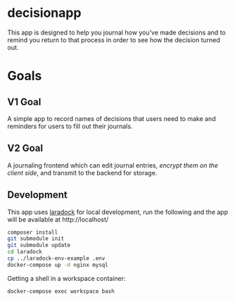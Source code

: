# decisionapp

This app is designed to help you journal how you've made decisions and to remind you return to that process in order to see how the decision turned out.

# Goals

## V1 Goal

A simple app to record names of decisions that users need to make and reminders for users to fill out their journals.

## V2 Goal

A journaling frontend which can edit journal entries, _encrypt them on the client side_, and transmit to the backend for storage.

## Development

This app uses [laradock](https://laradock.io) for local development, run the following and the app will be available at http://localhost/

```bash
composer install
git submodule init
git submodule update
cd laradock
cp ../laradock-env-example .env
docker-compose up -d nginx mysql
```

Getting a shell in a workspace container:

```bash
docker-compose exec workspace bash
```
